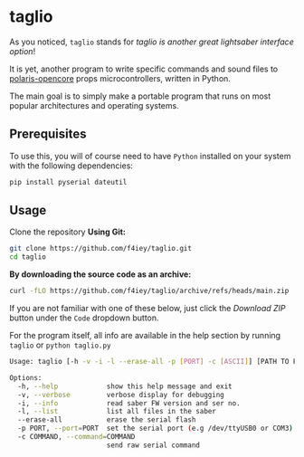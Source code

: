 # taglio
As you noticed, `taglio` stands for *taglio is another great lightsaber interface option*!

It is yet, another program to write specific commands and sound files to [polaris-opencore](https://github.com/lamadiluce/polaris-opencore) props microcontrollers, written in Python.

The main goal is to simply make a portable program that runs on most popular architectures and operating systems.

## Prerequisites
To use this, you will of course need to have `Python` installed on your system with the following dependencies:
```sh
pip install pyserial dateutil
```

## Usage
Clone the repository
__Using Git:__
```sh
git clone https://github.com/f4iey/taglio.git
cd taglio
```
__By downloading the source code as an archive:__
```sh
curl -fLO https://github.com/f4iey/taglio/archive/refs/heads/main.zip
```
If you are not familiar with one of these below, just click the *Download ZIP* button under the `Code` dropdown button.

For the program itself, all info are available in the help section by running `taglio` or `python taglio.py`
```sh
Usage: taglio [-h -v -i -l --erase-all -p [PORT] -c [ASCII]] [PATH TO FILE]

Options:
  -h, --help            show this help message and exit
  -v, --verbose         verbose display for debugging
  -i, --info            read saber FW version and ser no.
  -l, --list            list all files in the saber
  --erase-all           erase the serial flash
  -p PORT, --port=PORT  set the serial port (e.g /dev/ttyUSB0 or COM3)
  -c COMMAND, --command=COMMAND
                        send raw serial command
```


